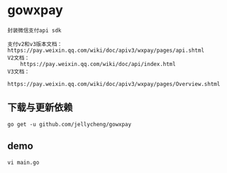 # gowxpay
```
封装微信支付api sdk

支付v2和v3版本文档： https://pay.weixin.qq.com/wiki/doc/apiv3/wxpay/pages/api.shtml
V2文档：
    https://pay.weixin.qq.com/wiki/doc/api/index.html
V3文档：
    https://pay.weixin.qq.com/wiki/doc/apiv3/wxpay/pages/Overview.shtml

```

## 下载与更新依赖
```
go get -u github.com/jellycheng/gowxpay
```

## demo
```
vi main.go


```

